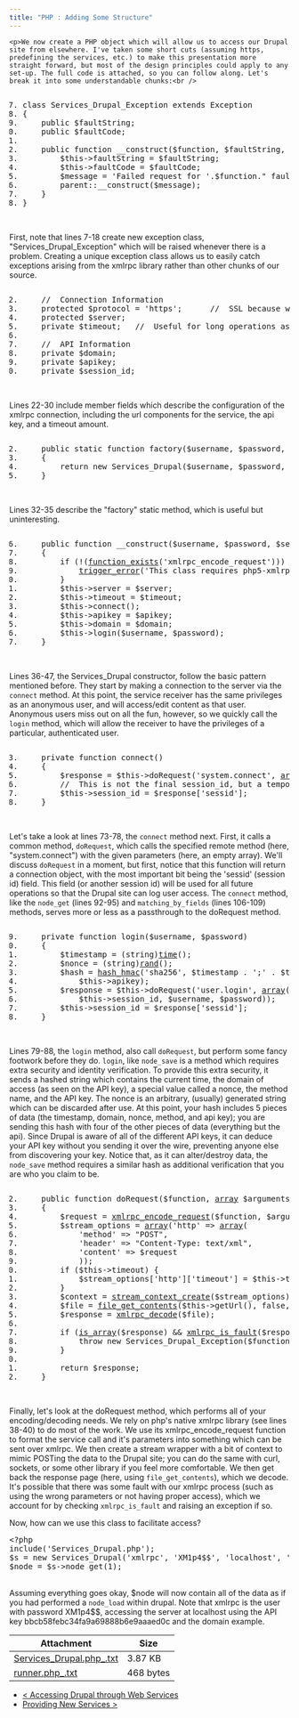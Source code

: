 ```yaml
---
title: "PHP : Adding Some Structure"
---
```

    <p>We now create a PHP object which will allow us to access our Drupal site from elsewhere. I've taken some short cuts (assuming https, predefining the services, etc.) to make this presentation more straight forward, but most of the design principles could apply to any set-up. The full code is attached, so you can follow along. Let's break it into some understandable chunks:<br />
<div class="geshifilter"><pre class="php geshifilter-php"><ol start="7"><li class="li1"><div class="de1"><span class="kw2">class</span> Services_Drupal_Exception <span class="kw2">extends</span> Exception</div></li><li class="li1"><div class="de1"><span class="br0">&#123;</span></div></li><li class="li1"><div class="de1">    <span class="kw2">public</span> <span class="re0">$faultString</span><span class="sy0">;</span></div></li><li class="li1"><div class="de1">    <span class="kw2">public</span> <span class="re0">$faultCode</span><span class="sy0">;</span></div></li><li class="li1"><div class="de1">&nbsp;</div></li><li class="li1"><div class="de1">    <span class="kw2">public</span> <span class="kw2">function</span> __construct<span class="br0">&#40;</span><span class="re0">$function</span><span class="sy0">,</span> <span class="re0">$faultString</span><span class="sy0">,</span> <span class="re0">$faultCode</span><span class="br0">&#41;</span> <span class="br0">&#123;</span></div></li><li class="li1"><div class="de1">        <span class="re0">$this</span><span class="sy0">-&gt;</span><span class="me1">faultString</span> <span class="sy0">=</span> <span class="re0">$faultString</span><span class="sy0">;</span></div></li><li class="li1"><div class="de1">        <span class="re0">$this</span><span class="sy0">-&gt;</span><span class="me1">faultCode</span> <span class="sy0">=</span> <span class="re0">$faultCode</span><span class="sy0">;</span></div></li><li class="li1"><div class="de1">        <span class="re0">$message</span> <span class="sy0">=</span> <span class="st_h">'Failed request for '</span><span class="sy0">.</span><span class="re0">$function</span><span class="sy0">.</span><span class="st0">&quot; fault: <span class="es4">$faultString</span> (<span class="es4">$faultCode</span>)&quot;</span><span class="sy0">;</span></div></li><li class="li1"><div class="de1">        parent<span class="sy0">::</span>__construct<span class="br0">&#40;</span><span class="re0">$message</span><span class="br0">&#41;</span><span class="sy0">;</span></div></li><li class="li1"><div class="de1">    <span class="br0">&#125;</span></div></li><li class="li1"><div class="de1"><span class="br0">&#125;</span></div></li></ol></pre></div><br />
First, note that lines 7-18 create new exception class, "Services_Drupal_Exception" which will be raised whenever there is a problem. Creating a unique exception class allows us to easily catch exceptions arising from the xmlrpc library rather than other chunks of our source. </p>
<p><div class="geshifilter"><pre class="php geshifilter-php"><ol start="22"><li class="li1"><div class="de1">    <span class="co1">//  Connection Information</span></div></li><li class="li1"><div class="de1">    <span class="kw2">protected</span> <span class="re0">$protocol</span> <span class="sy0">=</span> <span class="st_h">'https'</span><span class="sy0">;</span>      <span class="co1">//  SSL because we will be logging in</span></div></li><li class="li1"><div class="de1">    <span class="kw2">protected</span> <span class="re0">$server</span><span class="sy0">;</span></div></li><li class="li1"><div class="de1">    <span class="kw2">private</span> <span class="re0">$timeout</span><span class="sy0">;</span>   <span class="co1">//  Useful for long operations as default timeout is about a minute</span></div></li><li class="li1"><div class="de1">&nbsp;</div></li><li class="li1"><div class="de1">    <span class="co1">//  API Information</span></div></li><li class="li1"><div class="de1">    <span class="kw2">private</span> <span class="re0">$domain</span><span class="sy0">;</span></div></li><li class="li1"><div class="de1">    <span class="kw2">private</span> <span class="re0">$apikey</span><span class="sy0">;</span></div></li><li class="li1"><div class="de1">    <span class="kw2">private</span> <span class="re0">$session_id</span><span class="sy0">;</span></div></li></ol></pre></div><br />
Lines 22-30 include member fields which describe the configuration of the xmlrpc connection, including the url components for the service, the api key, and a timeout amount.</p>
<p><div class="geshifilter"><pre class="php geshifilter-php"><ol start="32"><li class="li1"><div class="de1">    <span class="kw2">public</span> static <span class="kw2">function</span> factory<span class="br0">&#40;</span><span class="re0">$username</span><span class="sy0">,</span> <span class="re0">$password</span><span class="sy0">,</span> <span class="re0">$server</span><span class="sy0">,</span> <span class="re0">$apikey</span><span class="sy0">,</span> <span class="re0">$domain</span><span class="br0">&#41;</span></div></li><li class="li1"><div class="de1">    <span class="br0">&#123;</span></div></li><li class="li1"><div class="de1">        <span class="kw1">return</span> <span class="kw2">new</span> Services_Drupal<span class="br0">&#40;</span><span class="re0">$username</span><span class="sy0">,</span> <span class="re0">$password</span><span class="sy0">,</span> <span class="re0">$server</span><span class="sy0">,</span> <span class="re0">$apikey</span><span class="sy0">,</span> <span class="re0">$domain</span><span class="br0">&#41;</span><span class="sy0">;</span></div></li><li class="li1"><div class="de1">    <span class="br0">&#125;</span></div></li></ol></pre></div><br />
Lines 32-35 describe the "factory" static method, which is useful but uninteresting.</p>
<p><div class="geshifilter"><pre class="php geshifilter-php"><ol start="36"><li class="li1"><div class="de1">    <span class="kw2">public</span> <span class="kw2">function</span> __construct<span class="br0">&#40;</span><span class="re0">$username</span><span class="sy0">,</span> <span class="re0">$password</span><span class="sy0">,</span> <span class="re0">$server</span><span class="sy0">,</span> <span class="re0">$apikey</span><span class="sy0">,</span> <span class="re0">$domain</span><span class="sy0">,</span> <span class="re0">$timeout</span> <span class="sy0">=</span> <span class="kw4">null</span><span class="br0">&#41;</span></div></li><li class="li1"><div class="de1">    <span class="br0">&#123;</span></div></li><li class="li1"><div class="de1">        <span class="kw1">if</span> <span class="br0">&#40;</span><span class="sy0">!</span><span class="br0">&#40;</span><a href="http://www.php.net/function_exists"><span class="kw3">function_exists</span></a><span class="br0">&#40;</span><span class="st_h">'xmlrpc_encode_request'</span><span class="br0">&#41;</span><span class="br0">&#41;</span><span class="br0">&#41;</span> <span class="br0">&#123;</span></div></li><li class="li1"><div class="de1">            <a href="http://www.php.net/trigger_error"><span class="kw3">trigger_error</span></a><span class="br0">&#40;</span><span class="st_h">'This class requires php5-xmlrpc'</span><span class="br0">&#41;</span><span class="sy0">;</span></div></li><li class="li1"><div class="de1">        <span class="br0">&#125;</span></div></li><li class="li1"><div class="de1">        <span class="re0">$this</span><span class="sy0">-&gt;</span><span class="me1">server</span> <span class="sy0">=</span> <span class="re0">$server</span><span class="sy0">;</span></div></li><li class="li1"><div class="de1">        <span class="re0">$this</span><span class="sy0">-&gt;</span><span class="me1">timeout</span> <span class="sy0">=</span> <span class="re0">$timeout</span><span class="sy0">;</span></div></li><li class="li1"><div class="de1">        <span class="re0">$this</span><span class="sy0">-&gt;</span><span class="me1">connect</span><span class="br0">&#40;</span><span class="br0">&#41;</span><span class="sy0">;</span></div></li><li class="li1"><div class="de1">        <span class="re0">$this</span><span class="sy0">-&gt;</span><span class="me1">apikey</span> <span class="sy0">=</span> <span class="re0">$apikey</span><span class="sy0">;</span></div></li><li class="li1"><div class="de1">        <span class="re0">$this</span><span class="sy0">-&gt;</span><span class="me1">domain</span> <span class="sy0">=</span> <span class="re0">$domain</span><span class="sy0">;</span></div></li><li class="li1"><div class="de1">        <span class="re0">$this</span><span class="sy0">-&gt;</span><span class="me1">login</span><span class="br0">&#40;</span><span class="re0">$username</span><span class="sy0">,</span> <span class="re0">$password</span><span class="br0">&#41;</span><span class="sy0">;</span></div></li><li class="li1"><div class="de1">    <span class="br0">&#125;</span></div></li></ol></pre></div><br />
Lines 36-47, the Services_Drupal constructor, follow the basic pattern mentioned before. They start by making a connection to the server via the <span class="geshifilter"><code class="text geshifilter-text">connect</code></span> method. At this point, the service receiver has the same privileges as an anonymous user, and will access/edit content as that user. Anonymous users miss out on all the fun, however, so we quickly call the <span class="geshifilter"><code class="text geshifilter-text">login</code></span> method, which will allow the receiver to have the privileges of a particular, authenticated user.</p>
<p><div class="geshifilter"><pre class="php geshifilter-php"><ol start="73"><li class="li1"><div class="de1">    <span class="kw2">private</span> <span class="kw2">function</span> connect<span class="br0">&#40;</span><span class="br0">&#41;</span></div></li><li class="li1"><div class="de1">    <span class="br0">&#123;</span></div></li><li class="li1"><div class="de1">        <span class="re0">$response</span> <span class="sy0">=</span> <span class="re0">$this</span><span class="sy0">-&gt;</span><span class="me1">doRequest</span><span class="br0">&#40;</span><span class="st_h">'system.connect'</span><span class="sy0">,</span> <a href="http://www.php.net/array"><span class="kw3">array</span></a><span class="br0">&#40;</span><span class="br0">&#41;</span><span class="br0">&#41;</span><span class="sy0">;</span></div></li><li class="li1"><div class="de1">        <span class="co1">//  This is not the final session_id, but a temporary id until we log in</span></div></li><li class="li1"><div class="de1">        <span class="re0">$this</span><span class="sy0">-&gt;</span><span class="me1">session_id</span> <span class="sy0">=</span> <span class="re0">$response</span><span class="br0">&#91;</span><span class="st_h">'sessid'</span><span class="br0">&#93;</span><span class="sy0">;</span></div></li><li class="li1"><div class="de1">    <span class="br0">&#125;</span></div></li></ol></pre></div><br />
Let's take a look at lines 73-78, the <span class="geshifilter"><code class="text geshifilter-text">connect</code></span> method next. First, it calls a common method, <span class="geshifilter"><code class="text geshifilter-text">doRequest</code></span>, which calls the specified remote method (here, "system.connect") with the given parameters (here, an empty array). We'll discuss <span class="geshifilter"><code class="text geshifilter-text">doRequest</code></span> in a moment, but first, notice that this function will return a connection object, with the most important bit being the 'sessid' (session id) field. This field (or another session id) will be used for all future operations so that the Drupal site can log user access. The <span class="geshifilter"><code class="text geshifilter-text">connect</code></span> method, like the <span class="geshifilter"><code class="text geshifilter-text">node_get</code></span> (lines 92-95) and <span class="geshifilter"><code class="text geshifilter-text">matching_by_fields</code></span> (lines 106-109) methods, serves more or less as a passthrough to the doRequest method.</p>
<p><div class="geshifilter"><pre class="php geshifilter-php"><ol start="79"><li class="li1"><div class="de1">    <span class="kw2">private</span> <span class="kw2">function</span> login<span class="br0">&#40;</span><span class="re0">$username</span><span class="sy0">,</span> <span class="re0">$password</span><span class="br0">&#41;</span></div></li><li class="li1"><div class="de1">    <span class="br0">&#123;</span></div></li><li class="li1"><div class="de1">        <span class="re0">$timestamp</span> <span class="sy0">=</span> <span class="br0">&#40;</span>string<span class="br0">&#41;</span><a href="http://www.php.net/time"><span class="kw3">time</span></a><span class="br0">&#40;</span><span class="br0">&#41;</span><span class="sy0">;</span></div></li><li class="li1"><div class="de1">        <span class="re0">$nonce</span> <span class="sy0">=</span> <span class="br0">&#40;</span>string<span class="br0">&#41;</span><a href="http://www.php.net/rand"><span class="kw3">rand</span></a><span class="br0">&#40;</span><span class="br0">&#41;</span><span class="sy0">;</span></div></li><li class="li1"><div class="de1">        <span class="re0">$hash</span> <span class="sy0">=</span> <a href="http://www.php.net/hash_hmac"><span class="kw3">hash_hmac</span></a><span class="br0">&#40;</span><span class="st_h">'sha256'</span><span class="sy0">,</span> <span class="re0">$timestamp</span> <span class="sy0">.</span> <span class="st_h">';'</span> <span class="sy0">.</span> <span class="re0">$this</span><span class="sy0">-&gt;</span><span class="me1">domain</span> <span class="sy0">.</span> <span class="st_h">';'</span> <span class="sy0">.</span> <span class="re0">$nonce</span> <span class="sy0">.</span> <span class="st_h">';'</span> <span class="sy0">.</span> <span class="st_h">'user.login'</span><span class="sy0">,</span></div></li><li class="li1"><div class="de1">            <span class="re0">$this</span><span class="sy0">-&gt;</span><span class="me1">apikey</span><span class="br0">&#41;</span><span class="sy0">;</span></div></li><li class="li1"><div class="de1">        <span class="re0">$response</span> <span class="sy0">=</span> <span class="re0">$this</span><span class="sy0">-&gt;</span><span class="me1">doRequest</span><span class="br0">&#40;</span><span class="st_h">'user.login'</span><span class="sy0">,</span> <a href="http://www.php.net/array"><span class="kw3">array</span></a><span class="br0">&#40;</span><span class="re0">$hash</span><span class="sy0">,</span> <span class="re0">$this</span><span class="sy0">-&gt;</span><span class="me1">domain</span><span class="sy0">,</span> <span class="re0">$timestamp</span><span class="sy0">,</span> <span class="re0">$nonce</span><span class="sy0">,</span></div></li><li class="li1"><div class="de1">            <span class="re0">$this</span><span class="sy0">-&gt;</span><span class="me1">session_id</span><span class="sy0">,</span> <span class="re0">$username</span><span class="sy0">,</span> <span class="re0">$password</span><span class="br0">&#41;</span><span class="br0">&#41;</span><span class="sy0">;</span></div></li><li class="li1"><div class="de1">        <span class="re0">$this</span><span class="sy0">-&gt;</span><span class="me1">session_id</span> <span class="sy0">=</span> <span class="re0">$response</span><span class="br0">&#91;</span><span class="st_h">'sessid'</span><span class="br0">&#93;</span><span class="sy0">;</span></div></li><li class="li1"><div class="de1">    <span class="br0">&#125;</span></div></li></ol></pre></div><br />
Lines 79-88, the <span class="geshifilter"><code class="text geshifilter-text">login</code></span> method, also call <span class="geshifilter"><code class="text geshifilter-text">doRequest</code></span>, but perform some fancy footwork before they do. <span class="geshifilter"><code class="text geshifilter-text">login</code></span>, like <span class="geshifilter"><code class="text geshifilter-text">node_save</code></span> is a method which requires extra security and identity verification. To provide this extra security, it sends a hashed string which contains the current time, the domain of access (as seen on the API key), a special value called a nonce, the method name, and the API key. The nonce is an arbitrary, (usually) generated string which can be discarded after use. At this point, your hash includes 5 pieces of data (the timestamp, domain, nonce, method, and api key); you are sending this hash with four of the other pieces of data (everything but the api). Since Drupal is aware of all of the different API keys, it can deduce your API key without you sending it over the wire, preventing anyone else from discovering your key. Notice that, as it can alter/destroy data, the <span class="geshifilter"><code class="text geshifilter-text">node_save</code></span> method requires a similar hash as additional verification that you are who you claim to be.</p>
<p><div class="geshifilter"><pre class="php geshifilter-php"><ol start="52"><li class="li1"><div class="de1">    <span class="kw2">public</span> <span class="kw2">function</span> doRequest<span class="br0">&#40;</span><span class="re0">$function</span><span class="sy0">,</span> <a href="http://www.php.net/array"><span class="kw3">array</span></a> <span class="re0">$arguments</span><span class="br0">&#41;</span> </div></li><li class="li1"><div class="de1">    <span class="br0">&#123;</span></div></li><li class="li1"><div class="de1">        <span class="re0">$request</span> <span class="sy0">=</span> <a href="http://www.php.net/xmlrpc_encode_request"><span class="kw3">xmlrpc_encode_request</span></a><span class="br0">&#40;</span><span class="re0">$function</span><span class="sy0">,</span> <span class="re0">$arguments</span><span class="br0">&#41;</span><span class="sy0">;</span></div></li><li class="li1"><div class="de1">        <span class="re0">$stream_options</span> <span class="sy0">=</span> <a href="http://www.php.net/array"><span class="kw3">array</span></a><span class="br0">&#40;</span><span class="st_h">'http'</span> <span class="sy0">=&gt;</span> <a href="http://www.php.net/array"><span class="kw3">array</span></a><span class="br0">&#40;</span></div></li><li class="li1"><div class="de1">            <span class="st_h">'method'</span> <span class="sy0">=&gt;</span> <span class="st0">&quot;POST&quot;</span><span class="sy0">,</span></div></li><li class="li1"><div class="de1">            <span class="st_h">'header'</span> <span class="sy0">=&gt;</span> <span class="st0">&quot;Content-Type: text/xml&quot;</span><span class="sy0">,</span></div></li><li class="li1"><div class="de1">            <span class="st_h">'content'</span> <span class="sy0">=&gt;</span> <span class="re0">$request</span></div></li><li class="li1"><div class="de1">            <span class="br0">&#41;</span><span class="br0">&#41;</span><span class="sy0">;</span></div></li><li class="li1"><div class="de1">        <span class="kw1">if</span> <span class="br0">&#40;</span><span class="re0">$this</span><span class="sy0">-&gt;</span><span class="me1">timeout</span><span class="br0">&#41;</span> <span class="br0">&#123;</span></div></li><li class="li1"><div class="de1">            <span class="re0">$stream_options</span><span class="br0">&#91;</span><span class="st_h">'http'</span><span class="br0">&#93;</span><span class="br0">&#91;</span><span class="st_h">'timeout'</span><span class="br0">&#93;</span> <span class="sy0">=</span> <span class="re0">$this</span><span class="sy0">-&gt;</span><span class="me1">timeout</span><span class="sy0">;</span></div></li><li class="li1"><div class="de1">        <span class="br0">&#125;</span></div></li><li class="li1"><div class="de1">        <span class="re0">$context</span> <span class="sy0">=</span> <a href="http://www.php.net/stream_context_create"><span class="kw3">stream_context_create</span></a><span class="br0">&#40;</span><span class="re0">$stream_options</span><span class="br0">&#41;</span><span class="sy0">;</span></div></li><li class="li1"><div class="de1">        <span class="re0">$file</span> <span class="sy0">=</span> <a href="http://www.php.net/file_get_contents"><span class="kw3">file_get_contents</span></a><span class="br0">&#40;</span><span class="re0">$this</span><span class="sy0">-&gt;</span><span class="me1">getUrl</span><span class="br0">&#40;</span><span class="br0">&#41;</span><span class="sy0">,</span> <span class="kw4">false</span><span class="sy0">,</span> <span class="re0">$context</span><span class="br0">&#41;</span><span class="sy0">;</span></div></li><li class="li1"><div class="de1">        <span class="re0">$response</span> <span class="sy0">=</span> <a href="http://www.php.net/xmlrpc_decode"><span class="kw3">xmlrpc_decode</span></a><span class="br0">&#40;</span><span class="re0">$file</span><span class="br0">&#41;</span><span class="sy0">;</span></div></li><li class="li1"><div class="de1">&nbsp;</div></li><li class="li1"><div class="de1">        <span class="kw1">if</span> <span class="br0">&#40;</span><a href="http://www.php.net/is_array"><span class="kw3">is_array</span></a><span class="br0">&#40;</span><span class="re0">$response</span><span class="br0">&#41;</span> <span class="sy0">&amp;&amp;</span> <a href="http://www.php.net/xmlrpc_is_fault"><span class="kw3">xmlrpc_is_fault</span></a><span class="br0">&#40;</span><span class="re0">$response</span><span class="br0">&#41;</span><span class="br0">&#41;</span> <span class="br0">&#123;</span></div></li><li class="li1"><div class="de1">            <span class="kw1">throw</span> <span class="kw2">new</span> Services_Drupal_Exception<span class="br0">&#40;</span><span class="re0">$function</span><span class="sy0">,</span> <span class="re0">$response</span><span class="br0">&#91;</span><span class="st_h">'faultString'</span><span class="br0">&#93;</span><span class="sy0">,</span> <span class="re0">$response</span><span class="br0">&#91;</span><span class="st_h">'faultCode'</span><span class="br0">&#93;</span><span class="br0">&#41;</span><span class="sy0">;</span></div></li><li class="li1"><div class="de1">        <span class="br0">&#125;</span></div></li><li class="li1"><div class="de1">&nbsp;</div></li><li class="li1"><div class="de1">        <span class="kw1">return</span> <span class="re0">$response</span><span class="sy0">;</span></div></li><li class="li1"><div class="de1">    <span class="br0">&#125;</span></div></li></ol></pre></div><br />
Finally, let's look at the doRequest method, which performs all of your encoding/decoding needs. We rely on php's native xmlrpc library (see lines 38-40) to do most of the work. We use its xmlrpc_encode_request function to format the service call and it's parameters into something which can be sent over xmlrpc. We then create a stream wrapper with a bit of context to mimic POSTing the data to the Drupal site; you can do the same with curl, sockets, or some other library if you feel more comfortable. We then get back the response page (here, using <span class="geshifilter"><code class="text geshifilter-text">file_get_contents</code></span>), which we decode. It's possible that there was some fault with our xmlrpc process (such as using the wrong parameters or not having proper access), which we account for by checking <span class="geshifilter"><code class="text geshifilter-text">xmlrpc_is_fault</code></span> and raising an exception if so.</p>
<p>Now, how can we use this class to facilitate access?<br />
<div class="geshifilter"><pre class="php geshifilter-php"><span class="kw2">&lt;?php</span>
<span class="kw1">include</span><span class="br0">&#40;</span><span class="st_h">'Services_Drupal.php'</span><span class="br0">&#41;</span><span class="sy0">;</span>
<span class="re0">$s</span> <span class="sy0">=</span> <span class="kw2">new</span> Services_Drupal<span class="br0">&#40;</span><span class="st_h">'xmlrpc'</span><span class="sy0">,</span> <span class="st_h">'XM1p4$$'</span><span class="sy0">,</span> <span class="st_h">'localhost'</span><span class="sy0">,</span> <span class="st_h">'bbcb58febc34fa9a69888b6e9aaaed0c'</span><span class="sy0">,</span> <span class="st_h">'example'</span><span class="br0">&#41;</span><span class="sy0">;</span>
<span class="re0">$node</span> <span class="sy0">=</span> <span class="re0">$s</span><span class="sy0">-&gt;</span><span class="me1">node_get</span><span class="br0">&#40;</span><span class="nu0">1</span><span class="br0">&#41;</span><span class="sy0">;</span></pre></div><br />
Assuming everything goes okay, $node will now contain all of the data as if you had performed a <span class="geshifilter"><code class="text geshifilter-text">node_load</code></span> within drupal. Note that xmlrpc is the user with password XM1p4$$, accessing the server at localhost using the API key bbcb58febc34fa9a69888b6e9aaaed0c and the domain example.</p>
<table id="attachments" class="sticky-enabled">
 <thead><tr><th>Attachment</th><th>Size</th> </tr></thead>
<tbody>
 <tr class="odd"><td><a href="http://cmlubinski.info/sites/default/files/Services_Drupal.php_.txt">Services_Drupal.php_.txt</a></td><td>3.87 KB</td> </tr>
 <tr class="even"><td><a href="http://cmlubinski.info/sites/default/files/runner.php_.txt">runner.php_.txt</a></td><td>468 bytes</td> </tr>
</tbody>
</table>

- [&lt; Accessing Drupal through Web Services](../accessing-drupal-through-web-services)
- [Providing New Services &gt;](../providing-new-services)
